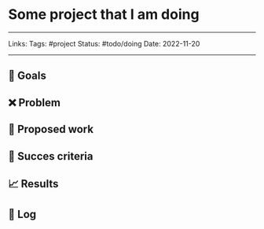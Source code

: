 # Some project that I am doing

---

Links: 
Tags: #project 
Status: #todo/doing
Date: 2022-11-20

---

## 🎯 Goals



## ❌ Problem



## 👷 Proposed work



## 💎 Succes criteria



## 📈 Results



## 📓 Log

